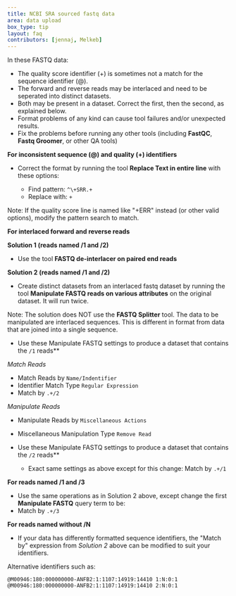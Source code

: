 ```yaml
---
title: NCBI SRA sourced fastq data
area: data upload
box_type: tip
layout: faq
contributors: [jennaj, Melkeb]
---
```


In these FASTQ data:

- The quality score identifier (+) is sometimes not a match for the sequence identifier (@).
- The forward and reverse reads may be interlaced and need to be seperated into distinct datasets.
- Both may be present in a dataset. Correct the first, then the second, as explained below.
- Format problems of any kind can cause tool failures and/or unexpected results.
- Fix the problems before running any other tools (including **FastQC**, **Fastq Groomer**, or other QA tools)

**For inconsistent sequence (@) and quality (+) identifiers**

- Correct the format by running the tool **Replace Text in entire line** with these options:

  - Find pattern: `^\+SRR.+`
  - Replace with: `+`

Note: If the quality score line is named like "+ERR" instead (or other valid options), modify the pattern search to match.

**For interlaced forward and reverse reads**

**Solution 1 (reads named /1 and /2)**

- Use the tool **FASTQ de-interlacer on paired end reads**

**Solution 2 (reads named /1 and /2)**

- Create distinct datasets from an interlaced fastq dataset by running the tool **Manipulate FASTQ reads on various attributes** on the original dataset. It will run twice.

Note: The solution does NOT use the **FASTQ Splitter** tool. The data to be manipulated are interlaced sequences. This is different in format from data that are joined into a single sequence.

- Use these Manipulate FASTQ settings to produce a dataset that contains the `/1` reads**

*Match Reads*

  - Match Reads by `Name/Indentifier`
  - Identifier Match Type `Regular Expression`
  - Match by `.+/2`

*Manipulate Reads*

  - Manipulate Reads by `Miscellaneous Actions`
  - Miscellaneous Manipulation Type `Remove Read`

- Use these Manipulate FASTQ settings to produce a dataset that contains the `/2` reads**

  - Exact same settings as above except for this change: Match by `.+/1`

**For reads named /1 and /3**

- Use the same operations as in Solution 2 above, except change the first **Manipulate FASTQ** query term to be:
- Match by `.+/3`

**For reads named without /N**

- If your data has differently formatted sequence identifiers, the "Match by" expression from *Solution 2* above can be modified to suit your identifiers.

Alternative identifiers such as:

```
@M00946:180:000000000-ANFB2:1:1107:14919:14410 1:N:0:1
@M00946:180:000000000-ANFB2:1:1107:14919:14410 2:N:0:1
```
